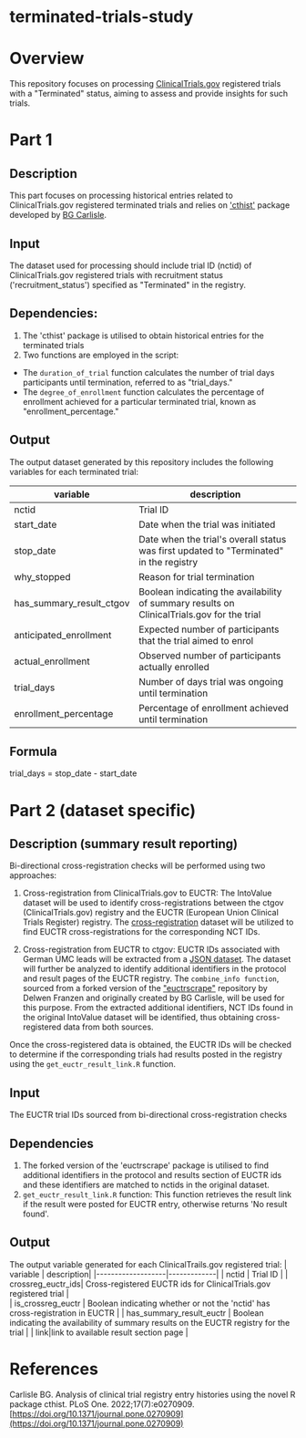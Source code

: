 # terminated-trials-study      

# Overview
This repository focuses on processing [ClinicalTrials.gov](https://clinicaltrials.gov/) registered trials with a "Terminated" status, aiming to assess and provide insights for such trials.

# Part 1
## Description
This part focuses on processing historical entries related to ClinicalTrials.gov registered terminated trials and relies on ['cthist'](https://github.com/bgcarlisle/cthist) package developed by [BG Carlisle](https://github.com/bgcarlisle).

## Input
The dataset used for processing should include trial ID  (nctid) of ClinicalTrials.gov registered trials with recruitment status ('recruitment_status') specified as "Terminated" in the registry.

## Dependencies: 
1. The 'cthist' package is utilised to obtain historical entries for the terminated trials
2. Two functions are employed in the script:
  - The `duration_of_trial` function calculates the number of trial days participants until termination, referred to as "trial_days."
  - The `degree_of_enrollment` function calculates the percentage of enrollment achieved for a particular terminated trial, known as "enrollment_percentage."

## Output
The output dataset generated by this repository includes the following variables for each terminated trial:

| variable          |  description|
|-------------------|-------------|
| nctid             |  Trial ID |
| start_date        |  Date when the trial was initiated |
| stop_date         |  Date when the trial's overall status was first updated to "Terminated" in the registry |
| why_stopped       |  Reason for trial termination |
| has_summary_result_ctgov |  Boolean indicating the availability of summary results on ClinicalTrials.gov for the trial |
| anticipated_enrollment | Expected number of participants that the trial aimed to enrol |
| actual_enrollment      | Observed number of participants actually enrolled |
| trial_days |  Number of days trial was ongoing until termination |
| enrollment_percentage | Percentage of enrollment achieved until termination|

## Formula
trial_days = stop_date - start_date

# Part 2 (dataset specific)
## Description (summary result reporting)
Bi-directional cross-registration checks will be performed using two approaches:

1. Cross-registration from ClinicalTrials.gov to EUCTR: The IntoValue dataset will be used to identify cross-registrations between the ctgov (ClinicalTrials.gov) registry and the EUCTR (European Union Clinical Trials Register) registry. The [cross-registration](https://github.com/maia-sh/intovalue-data/blob/main/data/processed/registries/registry-crossreg.rds) dataset will be utilized to find EUCTR cross-registrations for the corresponding NCT IDs.

2. Cross-registration from EUCTR to ctgov: EUCTR IDs associated with German UMC leads will be extracted from a [JSON dataset](https://raw.githubusercontent.com/ebmdatalab/euctr-tracker-data/master/all_trials.json). The dataset will further be analyzed to identify additional identifiers in the protocol and result pages of the EUCTR registry. The `combine_info function`, sourced from a forked version of the ["euctrscrape"](https://github.com/delwen/euctrscrape) repository by Delwen Franzen and originally created by BG Carlisle, will be used for this purpose. From the extracted additional identifiers, NCT IDs found in the original IntoValue dataset will be identified, thus obtaining cross-registered data from both sources.

Once the cross-registered data is obtained, the EUCTR IDs will be checked to determine if the corresponding trials had results posted in the registry using the `get_euctr_result_link.R` function.

## Input
The EUCTR trial IDs sourced from bi-directional cross-registration checks 

## Dependencies
1. The forked version of the 'euctrscrape' package is utilised to find additional identifiers in the protocol and results section of EUCTR ids and these identifiers are matched to nctids in the original dataset.
2. `get_euctr_result_link.R` function: This function retrieves the result link if the result were posted for EUCTR entry, otherwise returns 'No result found'.

## Output
The output variable generated for each ClinicalTrails.gov registered trial:
| variable          |  description|
|-------------------|-------------|
| nctid | Trial ID  |
| crossreg_euctr_ids| Cross-registered EUCTR ids for ClinicalTrials.gov registered trial |                
| is_crossreg_euctr | Boolean indicating whether or not the 'nctid' has cross-registration in EUCTR |
| has_summary_result_euctr | Boolean indicating the availability of summary results on the EUCTR registry for the trial |
| link|link to available result section page |




# References
Carlisle BG. Analysis of clinical trial registry entry histories using the novel R package cthist. PLoS One. 2022;17(7):e0270909. [https://doi.org/10.1371/journal.pone.0270909](https://doi.org/10.1371/journal.pone.0270909)


